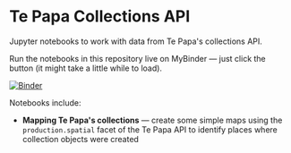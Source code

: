 # Te Papa Collections API

Jupyter notebooks to work with data from Te Papa's collections API.

Run the notebooks in this repository live on MyBinder — just click the button (it might take a little while to load).

[![Binder](https://mybinder.org/badge.svg)](https://mybinder.org/v2/gh/GLAM-Workbench/te-papa-api/master)

Notebooks include:

* **Mapping Te Papa's collections** — create some simple maps using the `production.spatial` facet of the Te Papa API to identify places where collection objects were created
